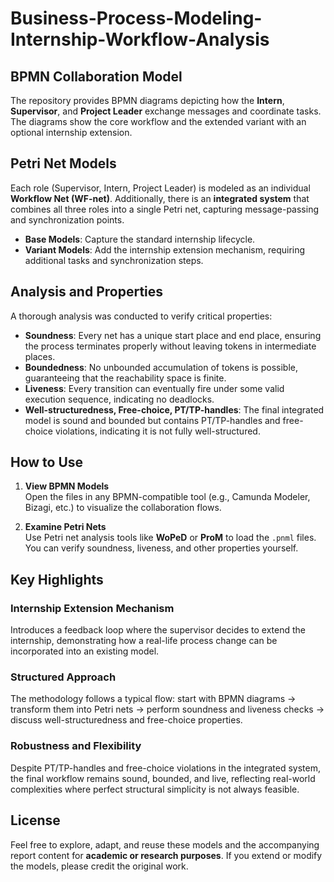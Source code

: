# Business-Process-Modeling-Internship-Workflow-Analysis


## BPMN Collaboration Model
The repository provides BPMN diagrams depicting how the **Intern**, **Supervisor**, and **Project Leader** exchange messages and coordinate tasks. The diagrams show the core workflow and the extended variant with an optional internship extension.

## Petri Net Models
Each role (Supervisor, Intern, Project Leader) is modeled as an individual **Workflow Net (WF-net)**. Additionally, there is an **integrated system** that combines all three roles into a single Petri net, capturing message-passing and synchronization points.

- **Base Models**: Capture the standard internship lifecycle.  
- **Variant Models**: Add the internship extension mechanism, requiring additional tasks and synchronization steps.

## Analysis and Properties
A thorough analysis was conducted to verify critical properties:

- **Soundness**: Every net has a unique start place and end place, ensuring the process terminates properly without leaving tokens in intermediate places.  
- **Boundedness**: No unbounded accumulation of tokens is possible, guaranteeing that the reachability space is finite.  
- **Liveness**: Every transition can eventually fire under some valid execution sequence, indicating no deadlocks.  
- **Well-structuredness, Free-choice, PT/TP-handles**: The final integrated model is sound and bounded but contains PT/TP-handles and free-choice violations, indicating it is not fully well-structured.


## How to Use

1. **View BPMN Models**  
   Open the files in any BPMN-compatible tool (e.g., Camunda Modeler, Bizagi, etc.) to visualize the collaboration flows.

2. **Examine Petri Nets**  
   Use Petri net analysis tools like **WoPeD** or **ProM** to load the `.pnml` files. You can verify soundness, liveness, and other properties yourself.


## Key Highlights

### Internship Extension Mechanism
Introduces a feedback loop where the supervisor decides to extend the internship, demonstrating how a real-life process change can be incorporated into an existing model.

### Structured Approach
The methodology follows a typical flow: start with BPMN diagrams → transform them into Petri nets → perform soundness and liveness checks → discuss well-structuredness and free-choice properties.

### Robustness and Flexibility
Despite PT/TP-handles and free-choice violations in the integrated system, the final workflow remains sound, bounded, and live, reflecting real-world complexities where perfect structural simplicity is not always feasible.

## License
Feel free to explore, adapt, and reuse these models and the accompanying report content for **academic or research purposes**. If you extend or modify the models, please credit the original work.
